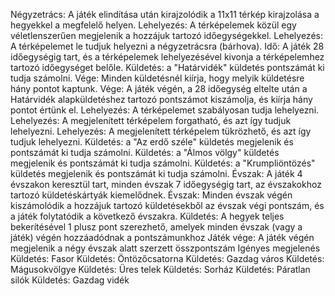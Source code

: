 Négyzetrács: A játék elindítása után kirajzolódik a 11x11 térkép kirajzolása a hegyekkel a megfelelő helyen.
Lehelyezés: A térképelemek közül egy véletlenszerűen megjelenik a hozzájuk tartozó időegységekkel. 
Lehelyezés: A térképelemet le tudjuk helyezni a négyzetrácsra (bárhova). 
Idő: A játék 28 időegységig tart, és a térképelemek lehelyezésével kivonja a térképelemhez tartozó időegységet belőle. 
Küldetés: a "Határvidék" küldetés pontszámát ki tudja számolni.
Vége: Minden küldetésnél kiírja, hogy melyik küldetésre hány pontot kaptunk. 
Vége: A játék végén, a 28 időegység eltelte után a Határvidék alapküldetéshez tartozó pontszámot kiszámolja, és kiírja hány pontot értünk el.
Lehelyezés: A térképelemet szabályosan tudja lehelyezni.
Lehelyezés: A megjelenített térképelem forgatható, és azt így tudjuk lehelyezni.
Lehelyezés: A megjelenített térképelem tükrözhető, és azt így tudjuk lehelyezni.
Küldetés: a "Az erdő széle" küldetés megjelenik és pontszámát ki tudja számolni.
Küldetés: a "Álmos völgy" küldetés megjelenik és pontszámát ki tudja számolni. 
Küldetés: a "Krumpliöntözés" küldetés megjelenik és pontszámát ki tudja számolni. 
Évszak: A játék 4 évszakon keresztül tart, minden évszak 7 időegységig tart, az évszakokhoz tartozó küldetéskártyák kiemelődnek. 
Évszak: Minden évszak végén kiszámolódik a hozzájuk tartozó küldetésekből az évszak végi pontszám, és a játék folytatódik a következő évszakra.
Küldetés: A hegyek teljes bekerítésével 1 plusz pont szerezhető, amelyek minden évszak (vagy a játék) végén hozzáadódnak a pontszámunkhoz
Játék vége: A játék végén megjelenik a négy évszak alatt szerzett összpontszám
Igényes megjelenés 
Küldetés: Fasor
Küldetés: Öntözőcsatorna 
Küldetés: Gazdag város 
Küldetés: Mágusokvölgye
Küldetés: Üres telek
Küldetés: Sorház
Küldetés: Páratlan silók
Küldetés: Gazdag vidék
